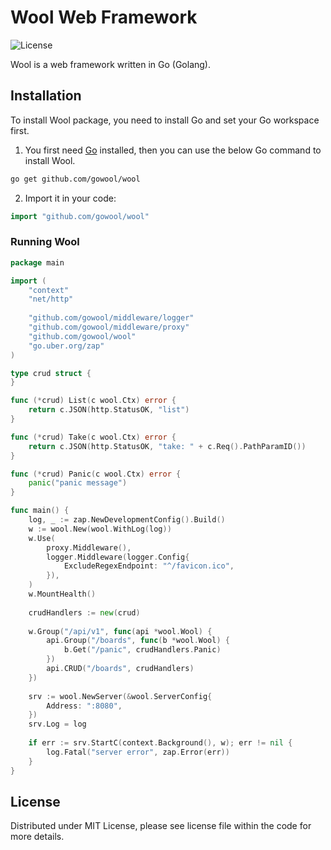 # Wool Web Framework

![License](https://img.shields.io/dub/l/vibe-d.svg)

Wool is a web framework written in Go (Golang).

## Installation

To install Wool package, you need to install Go and set your Go workspace first.

1. You first need [Go](https://go.dev/) installed, then you can use the below Go command to install Wool.

```sh
go get github.com/gowool/wool
```

2. Import it in your code:

```go
import "github.com/gowool/wool"
```

### Running Wool

```go
package main

import (
    "context"
    "net/http"
    
    "github.com/gowool/middleware/logger"
    "github.com/gowool/middleware/proxy"
    "github.com/gowool/wool"
    "go.uber.org/zap"
)

type crud struct {
}

func (*crud) List(c wool.Ctx) error {
    return c.JSON(http.StatusOK, "list")
}

func (*crud) Take(c wool.Ctx) error {
    return c.JSON(http.StatusOK, "take: " + c.Req().PathParamID())
}

func (*crud) Panic(c wool.Ctx) error {
    panic("panic message")
}

func main() {
    log, _ := zap.NewDevelopmentConfig().Build()
    w := wool.New(wool.WithLog(log))
    w.Use(
        proxy.Middleware(),
        logger.Middleware(logger.Config{
            ExcludeRegexEndpoint: "^/favicon.ico",
        }),
    )
    w.MountHealth()
    
    crudHandlers := new(crud)
    
    w.Group("/api/v1", func(api *wool.Wool) {
        api.Group("/boards", func(b *wool.Wool) {
            b.Get("/panic", crudHandlers.Panic)
        })
        api.CRUD("/boards", crudHandlers)
    })
    
    srv := wool.NewServer(&wool.ServerConfig{
        Address: ":8080",
    })
	srv.Log = log
    
    if err := srv.StartC(context.Background(), w); err != nil {
        log.Fatal("server error", zap.Error(err))
    }
}
```

## License

Distributed under MIT License, please see license file within the code for more details.
